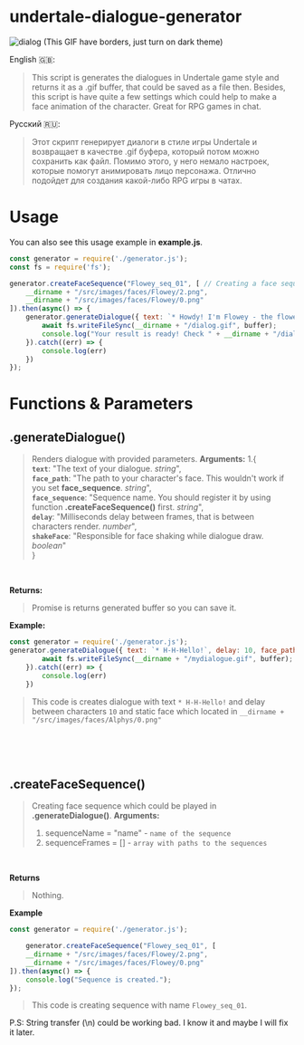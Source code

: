 # undertale-dialogue-generator
![dialog](https://user-images.githubusercontent.com/68152573/234082715-caf67f68-3e29-4213-aff1-9d0abe0578f9.gif)
(This GIF have borders, just turn on dark theme)


English 🇬🇧:
> This script is generates the dialogues in Undertale game style and returns it as a .gif buffer, that could be saved as a file then. Besides, this script is have quite a few settings which could help to make a face animation of the character. Great for RPG games in chat.

Русский 🇷🇺:
> Этот скрипт генерирует диалоги в стиле игры Undertale и возвращает в качестве .gif буфера, который потом можно сохранить как файл. Помимо этого, у него немало настроек, которые помогут анимировать лицо персонажа. Отлично подойдет для создания какой-либо RPG игры в чатах.


# Usage #
You can also see this usage example in **example.js**.
```js
const generator = require('./generator.js');
const fs = require('fs');

generator.createFaceSequence("Flowey_seq_01", [ // Creating a face sequence
    __dirname + "/src/images/faces/Flowey/2.png",
    __dirname + "/src/images/faces/Flowey/0.png"
]).then(async() => {
    generator.generateDialogue({ text: `* Howdy! I'm Flowey - the flower Flowey. \n* Are you here in a first time. Aren't cha ?`, delay: 10, face_sequence: "Flowey_seq_01" }).then(async(buffer) => {
        await fs.writeFileSync(__dirname + "/dialog.gif", buffer);
        console.log("Your result is ready! Check " + __dirname + "/dialog.gif");
    }).catch((err) => {
        console.log(err)
    })
});
```

# Functions & Parameters #

## .generateDialogue() ##
> Renders dialogue with provided parameters.
**Arguments:**
> 1.{  <br/>
            **``text``**: "The text of your dialogue. *string*",  <br/>
            **``face_path``**: "The path to your character's face. This wouldn't work if you set **face_sequence**. *string*",  <br/>
            **``face_sequence``**: "Sequence name. You should register it by using function **.createFaceSequence()** first. *string*",  <br/>
            **``delay``**: "Milliseconds delay between frames, that is between characters render. *number*",  <br/>
            **``shakeFace``**: "Responsible for face shaking while dialogue draw. *boolean*"  <br/>
        }  <br/>
  <br/>
  
**Returns:**
> Promise is returns generated buffer so you can save it.  <br/>

**Example:**
```js
const generator = require('./generator.js');
generator.generateDialogue({ text: `* H-H-Hello!`, delay: 10, face_path: __dirname + "/src/images/faces/Alphys/0.png" }).then(async(buffer) => {
        await fs.writeFileSync(__dirname + "/mydialogue.gif", buffer);
    }).catch((err) => {
        console.log(err)
    })
```
> This code is creates dialogue with text ``* H-H-Hello!`` and delay between characters ``10`` and static face which located in ``__dirname + "/src/images/faces/Alphys/0.png"``  <br/>
   
   <br/>
   <br/>
   <br/>

## .createFaceSequence() ##
> Creating face sequence which could be played in **.generateDialogue()**.
**Arguments:**
> 1. sequenceName = "name" - ``name of the sequence``
> 2. sequenceFrames = [] - ``array with paths to the sequences``  <br/>
  <br/>
  
**Returns**
> Nothing.  <br/>

**Example**
```js
const generator = require('./generator.js');

    generator.createFaceSequence("Flowey_seq_01", [
    __dirname + "/src/images/faces/Flowey/2.png",
    __dirname + "/src/images/faces/Flowey/0.png"
]).then(async() => {
    console.log("Sequence is created.");
});
```
> This code is creating sequence with name ``Flowey_seq_01``.


P.S: String transfer (\n) could be working bad. I know it and maybe I will fix it later.
